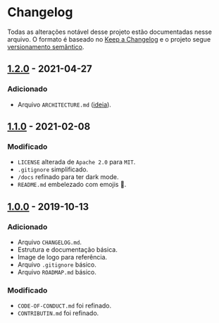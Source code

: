 # Changelog

Todas as alterações notável desse projeto estão documentadas nesse arquivo. O formato é baseado no [Keep a Changelog](http://keepachangelog.com/en/1.0.0/) e o projeto segue [versionamento semântico](http://semver.org/spec/v2.0.0.html).

## [1.2.0](https://github.com/ccuffs/template/releases/tag/v.1.2.0) - 2021-04-27
### Adicionado
- Arquivo `ARCHITECTURE.md` ([ideia](https://matklad.github.io//2021/02/06/ARCHITECTURE.md.html)).

## [1.1.0](https://github.com/ccuffs/template/releases/tag/v.1.1.0) - 2021-02-08
### Modificado
- `LICENSE` alterada de `Apache 2.0` para `MIT`.
- `.gitignore` simplificado.
- `/docs` refinado para ter dark mode.
- `README.md` embelezado com emojis 🚀.

## [1.0.0](https://github.com/ccuffs/template/releases/tag/v.1.0.0) - 2019-10-13
### Adicionado
- Arquivo `CHANGELOG.md`.
- Estrutura e documentação básica.
- Image de logo para referência.
- Arquivo `.gitignore` básico.
- Arquivo `ROADMAP.md` básico.

### Modificado
- `CODE-OF-CONDUCT.md` foi refinado.
- `CONTRIBUTIN.md` foi refinado.